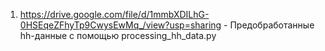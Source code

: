 1. https://drive.google.com/file/d/1mmbXDILhG-0HSEqeZFhyTp9CwysEwMq_/view?usp=sharing - Предобработанные hh-данные с помощью processing_hh_data.py
